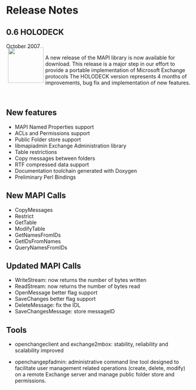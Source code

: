 # Release Notes #

<div class="news">
  <h2>0.6 HOLODECK</h2>
  <div class="date">October 2007</div>

<img border="0" width="96" height="96" style="border: 0pt none; margin: -5px 5px 5px; float: left;" alt="" src="/images/icon_openchange_logo.png" />

A new release of the MAPI library is now available for download. This
release is a major step in our effort to provide a portable
implementation of Microsoft Exchange protocols The HOLODECK version
represents 4 months of improvements, bug fix and implementation of new
features.

<br/>

## New features ##

- MAPI Named Properties support
- ACLs and Permissions support
- Public Folder store support
- libmapiadmin Exchange Administration library
- Table restrictions
- Copy messages between folders
- RTF compressed data support
- Documentation toolchain generated with Doxygen
- Preliminary Perl Bindings

## New MAPI Calls ##

- CopyMessages
- Restrict
- GetTable
- ModifyTable
- GetNamesFromIDs
- GetIDsFromNames
- QueryNamesFromIDs

## Updated MAPI Calls ##

- WriteStream: now returns the number of bytes written
- ReadStream: now returns the number of bytes read
- OpenMessage better flag support
- SaveChanges better flag support
- DeleteMessage: fix the IDL
- SaveChangesMessage: store messageID

## Tools ##

- openchangeclient and exchange2mbox: stability, reliability and
  scalability improved

- openchangepfadmin: administrative command line tool designed to
  facilitate user management related operations (create, delete,
  modify) on a remote Exchange server and manage public folder store
  and permissions.

</div>

